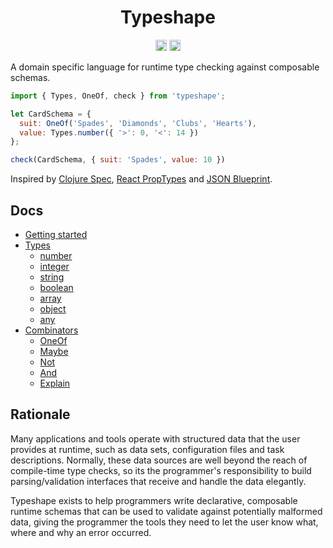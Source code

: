 <h1 align="center">
  Typeshape
</h1>

<p align="center">
  <a href="https://travis-ci.org/danprince/typeshape"><img src="https://travis-ci.org/danprince/typeshape.svg?branch=master" height="18"/></a>
  <a href="https://badge.fury.io/js/typeshape"><img src="https://badge.fury.io/js/typeshape.svg" alt="npm version" height="18"></a>
</p>

A domain specific language for runtime type checking against composable schemas.

```js
import { Types, OneOf, check } from 'typeshape';

let CardSchema = {
  suit: OneOf('Spades', 'Diamonds', 'Clubs', 'Hearts'),
  value: Types.number({ '>': 0, '<': 14 })
};

check(CardSchema, { suit: 'Spades', value: 10 })
```

Inspired by [Clojure Spec][1], [React PropTypes][2] and [JSON Blueprint][3].

## Docs
* [Getting started](docs/getting-started.md)
* [Types](docs/types.md)
  * [number](docs/types.md#number)
  * [integer](docs/types.md#integer)
  * [string](docs/types.md#string)
  * [boolean](docs/types.md#boolean)
  * [array](docs/types.md#array)
  * [object](docs/types.md#object)
  * [any](docs/types.md#any)
* [Combinators](docs/combinators.md)
  * [OneOf](docs/combinators.md#OneOf)
  * [Maybe](docs/combinators.md#Maybe)
  * [Not](docs/combinators.md#Not)
  * [And](docs/combinators.md#And)
  * [Explain](docs/combinators.md#Explain)

## Rationale
Many applications and tools operate with structured data that the user provides at runtime, such as data sets, configuration files and task descriptions. Normally, these data sources are well beyond the reach of compile-time type checks, so its the programmer's responsibility to build parsing/validation interfaces that receive and handle the data elegantly.

Typeshape exists to help programmers write declarative, composable runtime schemas that can be used to validate against potentially malformed data, giving the programmer the tools they need to let the user know what, where and why an error occurred.

[1]: https://clojure.org/about/spec
[2]: https://www.npmjs.com/package/prop-types
[3]: http://www.json-blueprint.org/

